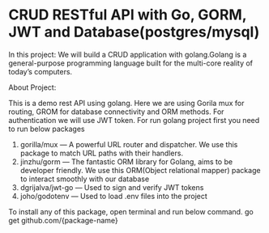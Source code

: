 # CRUD RESTful API with Go, GORM, JWT and Database(postgres/mysql)

In this project:
We will build a CRUD application with golang.Golang is a general-purpose programming language built for the multi-core reality of today’s computers.

About Project:

This is a demo rest API using golang. Here we are using Gorila mux for routing, GROM for database connectivity and ORM methods.
For authentication we will use JWT token. For run golang project first you need to run below packages

  1. gorilla/mux — A powerful URL router and dispatcher. We use this package to match URL paths with their handlers.
  2. jinzhu/gorm — The fantastic ORM library for Golang, aims to be developer friendly. We use this ORM(Object relational mapper) package                      to interact smoothly with our database
  3. dgrijalva/jwt-go — Used to sign and verify JWT tokens
  4. joho/godotenv — Used to load .env files into the project
  
  To install any of this package, open terminal and run below command.
      go get github.com/{package-name}
